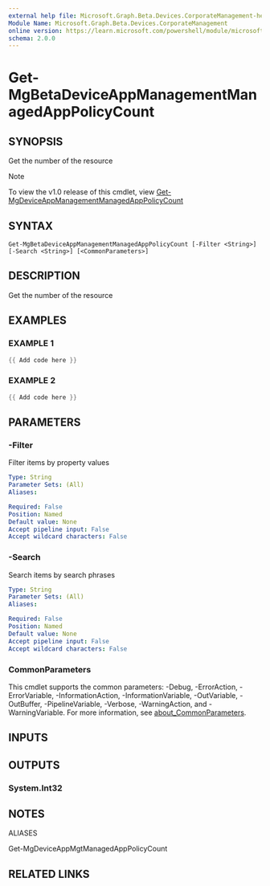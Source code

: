 ```yaml
---
external help file: Microsoft.Graph.Beta.Devices.CorporateManagement-help.xml
Module Name: Microsoft.Graph.Beta.Devices.CorporateManagement
online version: https://learn.microsoft.com/powershell/module/microsoft.graph.beta.devices.corporatemanagement/get-mgbetadeviceappmanagementmanagedapppolicycount
schema: 2.0.0
---
```


# Get-MgBetaDeviceAppManagementManagedAppPolicyCount

## SYNOPSIS
Get the number of the resource

> [!NOTE]
> To view the v1.0 release of this cmdlet, view [Get-MgDeviceAppManagementManagedAppPolicyCount](/powershell/module/Microsoft.Graph.Devices.CorporateManagement/Get-MgDeviceAppManagementManagedAppPolicyCount?view=graph-powershell-v1.0)

## SYNTAX

```
Get-MgBetaDeviceAppManagementManagedAppPolicyCount [-Filter <String>] [-Search <String>] [<CommonParameters>]
```

## DESCRIPTION
Get the number of the resource

## EXAMPLES

### EXAMPLE 1
```powershell
{{ Add code here }}
```

### EXAMPLE 2
```powershell
{{ Add code here }}
```

## PARAMETERS

### -Filter
Filter items by property values

```yaml
Type: String
Parameter Sets: (All)
Aliases:

Required: False
Position: Named
Default value: None
Accept pipeline input: False
Accept wildcard characters: False
```

### -Search
Search items by search phrases

```yaml
Type: String
Parameter Sets: (All)
Aliases:

Required: False
Position: Named
Default value: None
Accept pipeline input: False
Accept wildcard characters: False
```

### CommonParameters
This cmdlet supports the common parameters: -Debug, -ErrorAction, -ErrorVariable, -InformationAction, -InformationVariable, -OutVariable, -OutBuffer, -PipelineVariable, -Verbose, -WarningAction, and -WarningVariable. For more information, see [about_CommonParameters](http://go.microsoft.com/fwlink/?LinkID=113216).

## INPUTS

## OUTPUTS

### System.Int32
## NOTES

ALIASES

Get-MgDeviceAppMgtManagedAppPolicyCount

## RELATED LINKS

